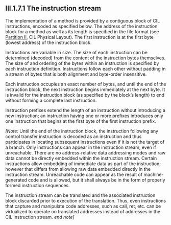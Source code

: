 ## III.1.7.1 The instruction stream

The implementation of a method is provided by a contiguous block of CIL instructions, encoded as specified below. The address of the instruction block for a method as well as its length is specified in the file format (see [Partition II](#todo-missing-hyperlink), CIL Physical Layout). The first instruction is at the first byte (lowest address) of the instruction block.

Instructions are variable in size. The size of each instruction can be determined (decoded) from the content of the instruction bytes themselves. The size of and ordering of the bytes within an instruction is specified by each instruction definition. Instructions follow each other without padding in a stream of bytes that is both alignment and byte-order insensitive.

Each instruction occupies an exact number of bytes, and until the end of the instruction block, the next instruction begins immediately at the next byte. It is invalid for the instruction block (as specified by the block’s length) to end without forming a complete last instruction.

Instruction prefixes extend the length of an instruction without introducing a new instruction; an instruction having one or more prefixes introduces only one instruction that begins at the first byte of the first instruction prefix.

_[Note:_ Until the end of the instruction block, the instruction following any control transfer instruction is decoded as an instruction and thus participates in locating subsequent instructions even if it is not the target of a branch. Only instructions can appear in the instruction stream, even if unreachable. There are no address-relative data addressing modes and raw data cannot be directly embedded within the instruction stream. Certain instructions allow embedding of immediate data as part of the instruction; however that differs from allowing raw data embedded directly in the instruction stream. Unreachable code can appear as the result of machine-generated code and is allowed, but it shall always be in the form of properly formed instruction sequences.

The instruction stream can be translated and the associated instruction block discarded prior to execution of the translation. Thus, even instructions that capture and manipulate code addresses, such as call, ret, etc. can be virtualized to operate on translated addresses instead of addresses in the CIL instruction stream. _end note]_
